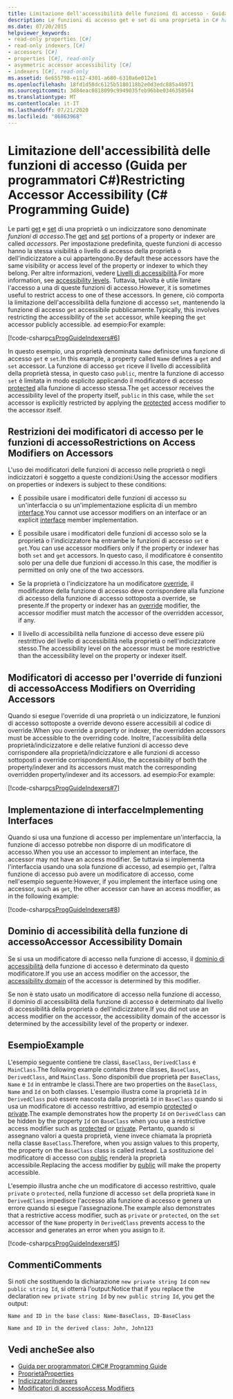 ```yaml
---
title: Limitazione dell'accessibilità delle funzioni di accesso - Guida per programmatori C#
description: Le funzioni di accesso get e set di una proprietà in C# hanno lo stesso livello di visibilità o di accesso per impostazione predefinita come proprietà a cui appartengono. È possibile limitare l'accesso.
ms.date: 07/20/2015
helpviewer_keywords:
- read-only properties [C#]
- read-only indexers [C#]
- accessors [C#]
- properties [C#], read-only
- asymmetric accessor accessibility [C#]
- indexers [C#], read-only
ms.assetid: 6e655798-e112-4301-a680-6310a6e012e1
ms.openlocfilehash: 18fd1d58dc6125b5180118b2e0d3edc885a4b971
ms.sourcegitcommit: 3d84eac0818099c9949035feb96bbe0346358504
ms.translationtype: MT
ms.contentlocale: it-IT
ms.lasthandoff: 07/21/2020
ms.locfileid: "86863968"
---
```

# <a name="restricting-accessor-accessibility-c-programming-guide"></a><span data-ttu-id="134be-104">Limitazione dell'accessibilità delle funzioni di accesso (Guida per programmatori C#)</span><span class="sxs-lookup"><span data-stu-id="134be-104">Restricting Accessor Accessibility (C# Programming Guide)</span></span>
<span data-ttu-id="134be-105">Le parti [get](../../language-reference/keywords/get.md) e [set](../../language-reference/keywords/set.md) di una proprietà o un indicizzatore sono denominate *funzioni di accesso*.</span><span class="sxs-lookup"><span data-stu-id="134be-105">The [get](../../language-reference/keywords/get.md) and [set](../../language-reference/keywords/set.md) portions of a property or indexer are called *accessors*.</span></span> <span data-ttu-id="134be-106">Per impostazione predefinita, queste funzioni di accesso hanno la stessa visibilità o livello di accesso della proprietà o dell'indicizzatore a cui appartengono.</span><span class="sxs-lookup"><span data-stu-id="134be-106">By default these accessors have the same visibility or access level of the property or indexer to which they belong.</span></span> <span data-ttu-id="134be-107">Per altre informazioni, vedere [Livelli di accessibilità](../../language-reference/keywords/accessibility-levels.md).</span><span class="sxs-lookup"><span data-stu-id="134be-107">For more information, see [accessibility levels](../../language-reference/keywords/accessibility-levels.md).</span></span> <span data-ttu-id="134be-108">Tuttavia, talvolta è utile limitare l'accesso a una di queste funzioni di accesso.</span><span class="sxs-lookup"><span data-stu-id="134be-108">However, it is sometimes useful to restrict access to one of these accessors.</span></span> <span data-ttu-id="134be-109">In genere, ciò comporta la limitazione dell'accessibilità della funzione di accesso `set`, mantenendo la funzione di accesso `get` accessibile pubblicamente.</span><span class="sxs-lookup"><span data-stu-id="134be-109">Typically, this involves restricting the accessibility of the `set` accessor, while keeping the `get` accessor publicly accessible.</span></span> <span data-ttu-id="134be-110">ad esempio:</span><span class="sxs-lookup"><span data-stu-id="134be-110">For example:</span></span>  
  
 [!code-csharp[csProgGuideIndexers#6](~/samples/snippets/csharp/VS_Snippets_VBCSharp/csProgGuideIndexers/CS/Indexers.cs#6)]  
  
 <span data-ttu-id="134be-111">In questo esempio, una proprietà denominata `Name` definisce una funzione di accesso `get` e `set`.</span><span class="sxs-lookup"><span data-stu-id="134be-111">In this example, a property called `Name` defines a `get` and `set` accessor.</span></span> <span data-ttu-id="134be-112">La funzione di accesso `get` riceve il livello di accessibilità della proprietà stessa, in questo caso `public`, mentre la funzione di accesso `set` è limitata in modo esplicito applicando il modificatore di accesso [protected](../../language-reference/keywords/protected.md) alla funzione di accesso stessa.</span><span class="sxs-lookup"><span data-stu-id="134be-112">The `get` accessor receives the accessibility level of the property itself, `public` in this case, while the `set` accessor is explicitly restricted by applying the [protected](../../language-reference/keywords/protected.md) access modifier to the accessor itself.</span></span>  
  
## <a name="restrictions-on-access-modifiers-on-accessors"></a><span data-ttu-id="134be-113">Restrizioni dei modificatori di accesso per le funzioni di accesso</span><span class="sxs-lookup"><span data-stu-id="134be-113">Restrictions on Access Modifiers on Accessors</span></span>  
 <span data-ttu-id="134be-114">L'uso dei modificatori delle funzioni di accesso nelle proprietà o negli indicizzatori è soggetto a queste condizioni:</span><span class="sxs-lookup"><span data-stu-id="134be-114">Using the accessor modifiers on properties or indexers is subject to these conditions:</span></span>  
  
- <span data-ttu-id="134be-115">È possibile usare i modificatori delle funzioni di accesso su un'interfaccia o su un'implementazione esplicita di un membro [interface](../../language-reference/keywords/interface.md).</span><span class="sxs-lookup"><span data-stu-id="134be-115">You cannot use accessor modifiers on an interface or an explicit [interface](../../language-reference/keywords/interface.md) member implementation.</span></span>  
  
- <span data-ttu-id="134be-116">È possibile usare i modificatori delle funzioni di accesso solo se la proprietà o l'indicizzatore ha entrambe le funzioni di accesso `set` e `get`.</span><span class="sxs-lookup"><span data-stu-id="134be-116">You can use accessor modifiers only if the property or indexer has both `set` and `get` accessors.</span></span> <span data-ttu-id="134be-117">In questo caso, il modificatore è consentito solo per una delle due funzioni di accesso.</span><span class="sxs-lookup"><span data-stu-id="134be-117">In this case, the modifier is permitted on only one of the two accessors.</span></span>  
  
- <span data-ttu-id="134be-118">Se la proprietà o l'indicizzatore ha un modificatore [override](../../language-reference/keywords/override.md), il modificatore della funzione di accesso deve corrispondere alla funzione di accesso della funzione di accesso sottoposta a override, se presente.</span><span class="sxs-lookup"><span data-stu-id="134be-118">If the property or indexer has an [override](../../language-reference/keywords/override.md) modifier, the accessor modifier must match the accessor of the overridden accessor, if any.</span></span>  
  
- <span data-ttu-id="134be-119">Il livello di accessibilità nella funzione di accesso deve essere più restrittivo del livello di accessibilità nella proprietà o nell'indicizzatore stesso.</span><span class="sxs-lookup"><span data-stu-id="134be-119">The accessibility level on the accessor must be more restrictive than the accessibility level on the property or indexer itself.</span></span>  
  
## <a name="access-modifiers-on-overriding-accessors"></a><span data-ttu-id="134be-120">Modificatori di accesso per l'override di funzioni di accesso</span><span class="sxs-lookup"><span data-stu-id="134be-120">Access Modifiers on Overriding Accessors</span></span>  
 <span data-ttu-id="134be-121">Quando si esegue l'override di una proprietà o un indicizzatore, le funzioni di accesso sottoposte a override devono essere accessibili al codice di override.</span><span class="sxs-lookup"><span data-stu-id="134be-121">When you override a property or indexer, the overridden accessors must be accessible to the overriding code.</span></span> <span data-ttu-id="134be-122">Inoltre, l'accessibilità della proprietà/indicizzatore e delle relative funzioni di accesso deve corrispondere alla proprietà/indicizzatore e alle funzioni di accesso sottoposti a override corrispondenti.</span><span class="sxs-lookup"><span data-stu-id="134be-122">Also, the accessibility of both the property/indexer and its accessors must match the corresponding overridden property/indexer and its accessors.</span></span> <span data-ttu-id="134be-123">ad esempio:</span><span class="sxs-lookup"><span data-stu-id="134be-123">For example:</span></span>  
  
 [!code-csharp[csProgGuideIndexers#7](~/samples/snippets/csharp/VS_Snippets_VBCSharp/csProgGuideIndexers/CS/Indexers.cs#7)]  
  
## <a name="implementing-interfaces"></a><span data-ttu-id="134be-124">Implementazione di interfacce</span><span class="sxs-lookup"><span data-stu-id="134be-124">Implementing Interfaces</span></span>  
 <span data-ttu-id="134be-125">Quando si usa una funzione di accesso per implementare un'interfaccia, la funzione di accesso potrebbe non disporre di un modificatore di accesso.</span><span class="sxs-lookup"><span data-stu-id="134be-125">When you use an accessor to implement an interface, the accessor may not have an access modifier.</span></span> <span data-ttu-id="134be-126">Se tuttavia si implementa l'interfaccia usando una sola funzione di accesso, ad esempio `get`, l'altra funzione di accesso può avere un modificatore di accesso, come nell'esempio seguente:</span><span class="sxs-lookup"><span data-stu-id="134be-126">However, if you implement the interface using one accessor, such as `get`, the other accessor can have an access modifier, as in the following example:</span></span>  
  
 [!code-csharp[csProgGuideIndexers#8](~/samples/snippets/csharp/VS_Snippets_VBCSharp/csProgGuideIndexers/CS/Indexers.cs#8)]  
  
## <a name="accessor-accessibility-domain"></a><span data-ttu-id="134be-127">Dominio di accessibilità della funzione di accesso</span><span class="sxs-lookup"><span data-stu-id="134be-127">Accessor Accessibility Domain</span></span>  
 <span data-ttu-id="134be-128">Se si usa un modificatore di accesso nella funzione di accesso, il [dominio di accessibilità](../../language-reference/keywords/accessibility-domain.md) della funzione di accesso è determinato da questo modificatore.</span><span class="sxs-lookup"><span data-stu-id="134be-128">If you use an access modifier on the accessor, the [accessibility domain](../../language-reference/keywords/accessibility-domain.md) of the accessor is determined by this modifier.</span></span>  
  
 <span data-ttu-id="134be-129">Se non è stato usato un modificatore di accesso nella funzione di accesso, il dominio di accessibilità della funzione di accesso è determinato dal livello di accessibilità della proprietà o dell'indicizzatore.</span><span class="sxs-lookup"><span data-stu-id="134be-129">If you did not use an access modifier on the accessor, the accessibility domain of the accessor is determined by the accessibility level of the property or indexer.</span></span>  
  
## <a name="example"></a><span data-ttu-id="134be-130">Esempio</span><span class="sxs-lookup"><span data-stu-id="134be-130">Example</span></span>  
 <span data-ttu-id="134be-131">L'esempio seguente contiene tre classi, `BaseClass`, `DerivedClass` e `MainClass`.</span><span class="sxs-lookup"><span data-stu-id="134be-131">The following example contains three classes, `BaseClass`, `DerivedClass`, and `MainClass`.</span></span> <span data-ttu-id="134be-132">Sono disponibili due proprietà per `BaseClass`, `Name` e `Id` in entrambe le classi.</span><span class="sxs-lookup"><span data-stu-id="134be-132">There are two properties on the `BaseClass`, `Name` and `Id` on both classes.</span></span> <span data-ttu-id="134be-133">L'esempio illustra come la proprietà `Id` in `DerivedClass` può essere nascosta dalla proprietà `Id` in `BaseClass` quando si usa un modificatore di accesso restrittivo, ad esempio [protected](../../language-reference/keywords/protected.md) o [private](../../language-reference/keywords/private.md).</span><span class="sxs-lookup"><span data-stu-id="134be-133">The example demonstrates how the property `Id` on `DerivedClass` can be hidden by the property `Id` on `BaseClass` when you use a restrictive access modifier such as [protected](../../language-reference/keywords/protected.md) or [private](../../language-reference/keywords/private.md).</span></span> <span data-ttu-id="134be-134">Pertanto, quando si assegnano valori a questa proprietà, viene invece chiamata la proprietà nella classe `BaseClass`.</span><span class="sxs-lookup"><span data-stu-id="134be-134">Therefore, when you assign values to this property, the property on the `BaseClass` class is called instead.</span></span> <span data-ttu-id="134be-135">La sostituzione del modificatore di accesso con [public](../../language-reference/keywords/public.md) renderà la proprietà accessibile.</span><span class="sxs-lookup"><span data-stu-id="134be-135">Replacing the access modifier by [public](../../language-reference/keywords/public.md) will make the property accessible.</span></span>  
  
 <span data-ttu-id="134be-136">L'esempio illustra anche che un modificatore di accesso restrittivo, quale `private` o `protected`, nella funzione di accesso `set` della proprietà `Name` in `DerivedClass` impedisce l'accesso alla funzione di accesso e genera un errore quando si esegue l'assegnazione.</span><span class="sxs-lookup"><span data-stu-id="134be-136">The example also demonstrates that a restrictive access modifier, such as `private` or `protected`, on the `set` accessor of the `Name` property in `DerivedClass` prevents access to the accessor and generates an error when you assign to it.</span></span>  
  
 [!code-csharp[csProgGuideIndexers#5](~/samples/snippets/csharp/VS_Snippets_VBCSharp/csProgGuideIndexers/CS/Indexers.cs#5)]  
  
## <a name="comments"></a><span data-ttu-id="134be-137">Commenti</span><span class="sxs-lookup"><span data-stu-id="134be-137">Comments</span></span>  
 <span data-ttu-id="134be-138">Si noti che sostituendo la dichiarazione `new private string Id` con `new public string Id`, si otterrà l'output:</span><span class="sxs-lookup"><span data-stu-id="134be-138">Notice that if you replace the declaration `new private string Id` by `new public string Id`, you get the output:</span></span>  
  
 `Name and ID in the base class: Name-BaseClass, ID-BaseClass`  
  
 `Name and ID in the derived class: John, John123`  
  
## <a name="see-also"></a><span data-ttu-id="134be-139">Vedi anche</span><span class="sxs-lookup"><span data-stu-id="134be-139">See also</span></span>

- [<span data-ttu-id="134be-140">Guida per programmatori C#</span><span class="sxs-lookup"><span data-stu-id="134be-140">C# Programming Guide</span></span>](../index.md)
- [<span data-ttu-id="134be-141">Proprietà</span><span class="sxs-lookup"><span data-stu-id="134be-141">Properties</span></span>](./properties.md)
- [<span data-ttu-id="134be-142">Indicizzatori</span><span class="sxs-lookup"><span data-stu-id="134be-142">Indexers</span></span>](../indexers/index.md)
- [<span data-ttu-id="134be-143">Modificatori di accesso</span><span class="sxs-lookup"><span data-stu-id="134be-143">Access Modifiers</span></span>](./access-modifiers.md)
